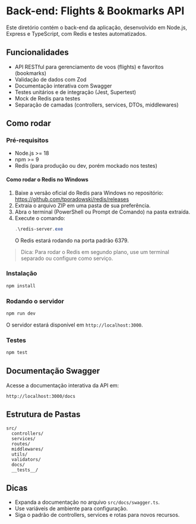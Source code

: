 # Back-end: Flights & Bookmarks API

Este diretório contém o back-end da aplicação, desenvolvido em Node.js, Express e TypeScript, com Redis e testes automatizados.

## Funcionalidades
- API RESTful para gerenciamento de voos (flights) e favoritos (bookmarks)
- Validação de dados com Zod
- Documentação interativa com Swagger
- Testes unitários e de integração (Jest, Supertest)
- Mock de Redis para testes
- Separação de camadas (controllers, services, DTOs, middlewares)

## Como rodar

### Pré-requisitos
- Node.js >= 18
- npm >= 9
- Redis (para produção ou dev, porém mockado nos testes)

#### Como rodar o Redis no Windows
1. Baixe a versão oficial do Redis para Windows no repositório:
   https://github.com/tporadowski/redis/releases
2. Extraia o arquivo ZIP em uma pasta de sua preferência.
3. Abra o terminal (PowerShell ou Prompt de Comando) na pasta extraída.
4. Execute o comando:
   ```powershell
   .\redis-server.exe
   ```
   O Redis estará rodando na porta padrão 6379.

> Dica: Para rodar o Redis em segundo plano, use um terminal separado ou configure como serviço.

### Instalação
```bash
npm install
```

### Rodando o servidor
```bash
npm run dev
```
O servidor estará disponível em `http://localhost:3000`.

### Testes
```bash
npm test
```

## Documentação Swagger
Acesse a documentação interativa da API em:
```
http://localhost:3000/docs
```

## Estrutura de Pastas
```
src/
  controllers/
  services/
  routes/
  middlewares/
  utils/
  validators/
  docs/
  __tests__/
```

## Dicas
- Expanda a documentação no arquivo `src/docs/swagger.ts`.
- Use variáveis de ambiente para configuração.
- Siga o padrão de controllers, services e rotas para novos recursos.
